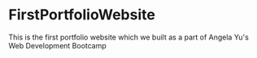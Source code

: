 # FirstPortfolioWebsite
This is the first portfolio website which we built as a part of Angela Yu's Web  Development Bootcamp
